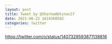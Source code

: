```yaml
--- 
layout: post 
title: Tweet by @SharmaAbhinav27 
date: 2021-06-22 1624368502 
categories: twitter 
--- 
```

https://twitter.com/o/status/1407329593871138816